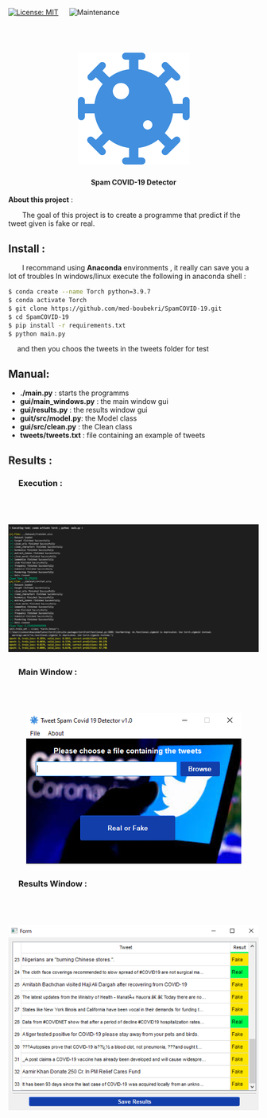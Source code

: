 [![License: MIT](https://img.shields.io/badge/License-MIT-yellow.svg)](https://opensource.org/licenses/MIT) &emsp; ![Maintenance](https://img.shields.io/badge/Maintained%3F-yes-green.svg)

<h1 align="center">
  <br>
  <a href="https://github.com/med-boubekri/SpamCOVID-19"><img src="gui/images/logo.png" alt="liffy"></a>
  <br>
</h1>
<h4 align="center">Spam COVID-19 Detector</h4> 

**About this project** :

&emsp;&emsp;The goal of this project is to create a programme that predict if the tweet given is fake or real.
## Install : 

&emsp;&emsp;I recommand using **Anaconda** environments , it really can save you a lot of troubles
In windows/linux execute the following in anaconda shell : 

```bash
$ conda create --name Torch python=3.9.7
$ conda activate Torch
$ git clone https://github.com/med-boubekri/SpamCOVID-19.git
$ cd SpamCOVID-19
$ pip install -r requirements.txt
$ python main.py
```
&emsp; and then you choos the tweets in the tweets folder for test

## Manual: 
- **./main.py** : starts the programms 
- **gui/main_windows.py** : the main window gui
- **gui/results.py** : the results window gui 
- **guit/src/model.py**:  the Model class
- **gui/src/clean.py** : the Clean class 
- **tweets/tweets.txt** : file containing an example of tweets

## Results :
### &emsp; **Execution** : 
<h1 align="center">
  <br>
  <a href="https://github.com/med-boubekri/SpamCOVID-19"><img src="images/execution.png" alt="liffy"></a>
  <br>
</h1>

### &emsp; **Main Window** : 
<h1 align="center">
  <br>
  <a href="https://github.com/med-boubekri/SpamCOVID-19"><img src="images/main.png" alt="liffy"></a>
  <br>
</h1>

### &emsp; **Results Window** : 
<h1 align="center">
  <br>
  <a href="https://github.com/med-boubekri/SpamCOVID-19"><img src="images/results.png" alt="liffy"></a>
  <br>
</h1>
